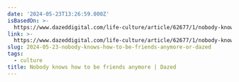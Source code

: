 ```yaml
---
date: '2024-05-23T13:26:59.000Z'
isBasedOn: >-
  https://www.dazeddigital.com/life-culture/article/62677/1/nobody-knows-how-to-be-friends-anymore-jeremy-allen-white-ayo-edebiri
link: >-
  https://www.dazeddigital.com/life-culture/article/62677/1/nobody-knows-how-to-be-friends-anymore-jeremy-allen-white-ayo-edebiri
slug: 2024-05-23-nobody-knows-how-to-be-friends-anymore-or-dazed
tags:
  - culture
title: Nobody knows how to be friends anymore | Dazed
---
```

 
